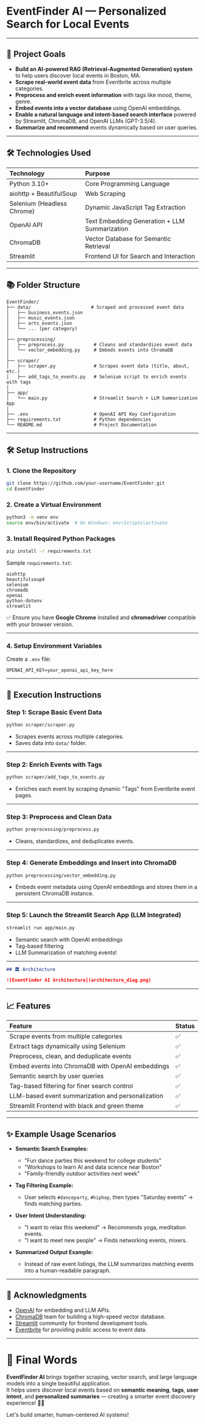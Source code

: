 # EventFinder AI — Personalized Search for Local Events

---

## 📌 Project Goals

- **Build an AI-powered RAG (Retrieval-Augmented Generation) system** to help users discover local events in Boston, MA.
- **Scrape real-world event data** from Eventbrite across multiple categories.
- **Preprocess and enrich event information** with tags like mood, theme, genre.
- **Embed events into a vector database** using OpenAI embeddings.
- **Enable a natural language and intent-based search interface** powered by Streamlit, ChromaDB, and OpenAI LLMs (GPT-3.5/4).
- **Summarize and recommend** events dynamically based on user queries.

---

## 🛠 Technologies Used

| Technology | Purpose |
|:---|:---|
| Python 3.10+ | Core Programming Language |
| aiohttp + BeautifulSoup | Web Scraping |
| Selenium (Headless Chrome) | Dynamic JavaScript Tag Extraction |
| OpenAI API | Text Embedding Generation + LLM Summarization |
| ChromaDB | Vector Database for Semantic Retrieval |
| Streamlit | Frontend UI for Search and Interaction |

---

## 📚 Folder Structure

```plaintext
EventFinder/
├── data/                      # Scraped and processed event data
│   ├── business_events.json
│   ├── music_events.json
│   ├── arts_events.json
│   └── ... (per category)
│
├── preprocessing/
│   ├── preprocess.py           # Cleans and standardizes event data
│   └── vector_embedding.py     # Embeds events into ChromaDB
│
├── scraper/
│   ├── scraper.py              # Scrapes event data (title, about, etc.)
│   ├── add_tags_to_events.py   # Selenium script to enrich events with tags
│
├── app/
│   └── main.py                 # Streamlit Search + LLM Summarization App
│
├── .env                        # OpenAI API Key Configuration
├── requirements.txt            # Python dependencies
└── README.md                   # Project Documentation
```

---

## 🛠 Setup Instructions

### 1. Clone the Repository

```bash
git clone https://github.com/your-username/EventFinder.git
cd EventFinder
```

### 2. Create a Virtual Environment

```bash
python3 -m venv env
source env/bin/activate  # On Windows: env\Scripts\activate
```

### 3. Install Required Python Packages

```bash
pip install -r requirements.txt
```

Sample `requirements.txt`:

```
aiohttp
beautifulsoup4
selenium
chromadb
openai
python-dotenv
streamlit
```

✅ Ensure you have **Google Chrome** installed and **chromedriver** compatible with your browser version.

---

### 4. Setup Environment Variables

Create a `.env` file:

```plaintext
OPENAI_API_KEY=your_openai_api_key_here
```

---

## 🚀 Execution Instructions

### Step 1: Scrape Basic Event Data

```bash
python scraper/scraper.py
```

- Scrapes events across multiple categories.
- Saves data into `data/` folder.

---

### Step 2: Enrich Events with Tags

```bash
python scraper/add_tags_to_events.py
```

- Enriches each event by scraping dynamic "Tags" from Eventbrite event pages.

---

### Step 3: Preprocess and Clean Data

```bash
python preprocessing/preprocess.py
```

- Cleans, standardizes, and deduplicates events.

---

### Step 4: Generate Embeddings and Insert into ChromaDB

```bash
python preprocessing/vector_embedding.py
```

- Embeds event metadata using OpenAI embeddings and stores them in a persistent ChromaDB instance.

---

### Step 5: Launch the Streamlit Search App (LLM Integrated)

```bash
streamlit run app/main.py
```

- Semantic search with OpenAI embeddings
- Tag-based filtering
- LLM Summarization of matching events!

---

```markdown
## 🏛️ Architecture

![EventFinder AI Architecture](architecture_diag.png)
```

---

## 📈 Features

| Feature | Status |
|:---|:---|
| Scrape events from multiple categories | ✅ |
| Extract tags dynamically using Selenium | ✅ |
| Preprocess, clean, and deduplicate events | ✅ |
| Embed events into ChromaDB with OpenAI embeddings | ✅ |
| Semantic search by user queries | ✅ |
| Tag-based filtering for finer search control | ✅ |
| LLM-based event summarization and personalization | ✅ |
| Streamlit Frontend with black and green theme | ✅ |

---

## ✨ Example Usage Scenarios

- **Semantic Search Examples:**
  - "Fun dance parties this weekend for college students"
  - "Workshops to learn AI and data science near Boston"
  - "Family-friendly outdoor activities next week"

- **Tag Filtering Example:**
  - User selects `#danceparty`, `#hiphop`, then types "Saturday events" → finds matching parties.

- **User Intent Understanding:**
  - "I want to relax this weekend" → Recommends yoga, meditation events.
  - "I want to meet new people" → Finds networking events, mixers.

- **Summarized Output Example:**
  - Instead of raw event listings, the LLM summarizes matching events into a human-readable paragraph.

---

## 🙌 Acknowledgments

- [OpenAI](https://openai.com/) for embedding and LLM APIs.
- [ChromaDB](https://docs.trychroma.com/) team for building a high-speed vector database.
- [Streamlit](https://streamlit.io/) community for frontend development tools.
- [Eventbrite](https://eventbrite.com/) for providing public access to event data.

---

# 🚀 Final Words

**EventFinder AI** brings together scraping, vector search, and large language models into a single beautiful application.  
It helps users discover local events based on **semantic meaning**, **tags**, **user intent**, and **personalized summaries** — creating a smarter event discovery experience! 🚀🎉

Let's build smarter, human-centered AI systems!
